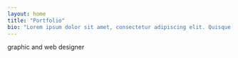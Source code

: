 ```yaml
---
layout: home
title: "Portfolio"
bio: "Lorem ipsum dolor sit amet, consectetur adipiscing elit. Quisque tempus, urna eu gravida lobortis, dui eros malesuada odio, ut tincidunt nisl lacus ac velit. Proin elementum luctus erat id mattis. Nulla venenatis augue vestibulum consectetur egestas. Aliquam nibh diam, volutpat at arcu a, tincidunt aliquet neque. Curabitur ultricies convallis enim. Duis ultricies justo sit amet nulla condimentum, et fermentum libero vestibulum. Morbi congue diam non leo blandit, nec semper mi eleifend. Cras vitae elit in arcu dictum blandit. Donec consequat fringilla risus et vulputate. Donec malesuada erat metus, nec laoreet dolor euismod quis. Proin consectetur lectus aliquet, eleifend lorem a, venenatis neque. Fusce ullamcorper convallis justo, quis viverra quam tincidunt in."
---
```



graphic and web designer 